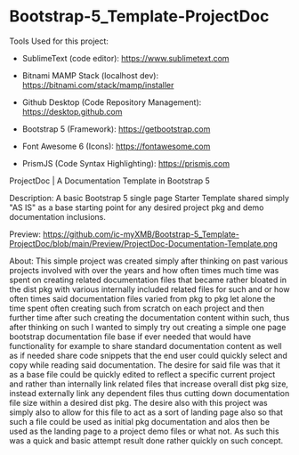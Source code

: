 # Bootstrap-5_Template-ProjectDoc


Tools Used for this project:


* SublimeText (code editor): https://www.sublimetext.com

* Bitnami MAMP Stack (localhost dev): https://bitnami.com/stack/mamp/installer

* Github Desktop (Code Repository Management): https://desktop.github.com

* Bootstrap 5 (Framework): https://getbootstrap.com

* Font Awesome 6 (Icons): https://fontawesome.com

* PrismJS (Code Syntax Highlighting): https://prismjs.com


 ProjectDoc | A Documentation Template in Bootstrap 5

 Description: A basic Bootstrap 5 single page Starter Template shared simply "AS IS" as a base starting point for any desired project pkg and demo documentation inclusions.

 Preview: https://github.com/ic-myXMB/Bootstrap-5_Template-ProjectDoc/blob/main/Preview/ProjectDoc-Documentation-Template.png

 About: This simple project was created simply after thinking on past various projects involved with over the years and how often times much time was spent on creating related documentation files that became rather bloated in the dist pkg with various internally included related files for such and or how often times said documentation files varied from pkg to pkg let alone the time spent often creating such from scratch on each project and then further time after such creating the documentation content within such, thus after thinking on such I wanted to simply try out creating a simple one page bootstrap documentation file base if ever needed that would have functionality for example to share standard documentation content as well as if needed share code snippets that the end user could quickly select and copy while reading said documentation. The desire for said file was that it as a base file could be quickly edited to reflect a specific current project and rather than internally link related files that increase overall dist pkg size, instead externally link any dependent files thus cutting down documentation file size within a desired dist pkg. The desire also with this project was simply also to allow for this file to act as a sort of landing page also so that such a file could be used as initial pkg documentation and alos then be used as the landing page to a project demo files or what not. As such this was a quick and basic attempt result done rather quickly on such concept. 
